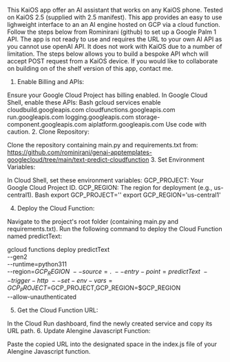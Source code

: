 This KaiOS app offer an AI assistant that works on any KaiOS phone. Tested on KaiOS 2.5 (supplied with 2.5 manifest).
This app provides an easy to use lighweight interface to an an AI engine hosted on GCP via a cloud function. Follow the steps below from Rominirani (github) to set up a Google Palm 1 API.
The app is not ready to use and requires the URL to your own AI API as you cannot use openAI API. It does not work with KaiOS due to a number of limitation.
The steps below allows you to build a bespoke API whch will accept POST request from a KaiOS device. If you would like to collaborate on building on of the shelf version of this app, contact me.

1. Enable Billing and APIs:

Ensure your Google Cloud Project has billing enabled.
In Google Cloud Shell, enable these APIs:
Bash
gcloud services enable cloudbuild.googleapis.com cloudfunctions.googleapis.com run.googleapis.com logging.googleapis.com storage-component.googleapis.com aiplatform.googleapis.com
Use code with caution.
2. Clone Repository:

Clone the repository containing main.py and requirements.txt from: https://github.com/rominirani/genai-apptemplates-googlecloud/tree/main/text-predict-cloudfunction
3. Set Environment Variables:

In Cloud Shell, set these environment variables:
GCP_PROJECT: Your Google Cloud Project ID.
GCP_REGION: The region for deployment (e.g., us-central1).
Bash
export GCP_PROJECT='<Your GCP Project Id>'
export GCP_REGION='us-central1'

4. Deploy the Cloud Function:

Navigate to the project's root folder (containing main.py and requirements.txt).
Run the following command to deploy the Cloud Function named predictText:

gcloud functions deploy predictText \
--gen2 \
--runtime=python311 \
--region=$GCP_REGION \
--source=. \
--entry-point=predictText \
--trigger-http \
--set-env-vars=GCP_PROJECT=$GCP_PROJECT,GCP_REGION=$GCP_REGION \
--allow-unauthenticated

5. Get the Cloud Function URL:

In the Cloud Run dashboard, find the newly created service and copy its URL path.
6. Update AIengine Javascript Function:

Paste the copied URL into the designated space in the index.js file of your AIengine Javascript function.
